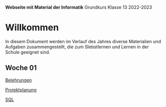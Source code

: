 **Webseite mit Material der Informatik**
	Grundkurs Klasse 13 2022-2023

# Willkommen

In diesem Dokument werden im Verlauf des Jahres diverse Materialien und Aufgaben zusammengestellt, die zum Slebstlernen und Lernen in der Schule geeignet sind.

## Woche 01

[Belehrungen](../Regeln_Computerraum_2019-08-03.pdf)

[Projektplanung](01_Projektplanung.md)

[SQL](01_SQL.md)


